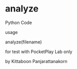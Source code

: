 analyze
=======
Python Code

usage

analyze(filename)

for test with PocketPlay Lab only

by Kittaboon Panjarattanakorn
